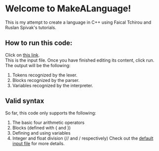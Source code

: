 # Welcome to MakeALanguage!
This is my attempt to create a language in C++ using Faical Tchirou and Ruslan Spivak's tutorials.<br>
## How to run this code:
Click on [this link](https://repl.it/@DanielZhu5/MakeALanguage#test.txt).<br>
This is the input file. Once you have finished editing its content, click run. The output will be the following:<br>
1. Tokens recognized by the lexer.     
2. Blocks recognized by the parser.     
3. Variables recognized by the interpreter.    
## Valid syntax   
So far, this code only supports the following:    
1. The basic four arithmetic operators    
2. Blocks (defined with { and })
3. Defining and using variables
4. Integer and float division (// and / respectively)
Check out the [default input file](https://github.com/dantheking-crypto/MakeALanguage/blob/master/test.txt) for more details.
